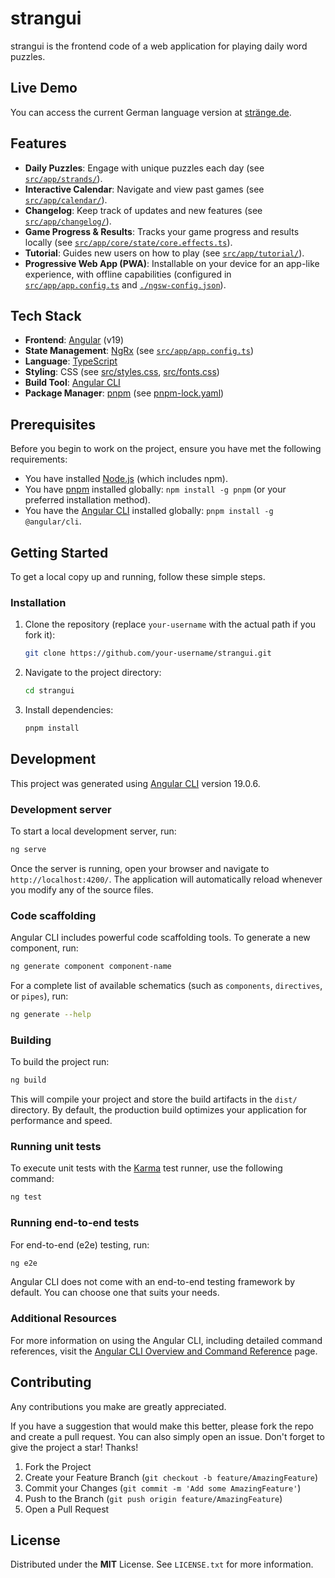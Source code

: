 # strangui

strangui is the frontend code of a web application for playing daily word puzzles.

## Live Demo

You can access the current German language version at [stränge.de](https://stränge.de).

## Features

* **Daily Puzzles**: Engage with unique puzzles each day (see [`src/app/strands/`](src/app/strands/)).
* **Interactive Calendar**: Navigate and view past games (see [`src/app/calendar/`](src/app/calendar/)).
* **Changelog**: Keep track of updates and new features (see [`src/app/changelog/`](src/app/changelog/)).
* **Game Progress & Results**: Tracks your game progress and results locally (see [`src/app/core/state/core.effects.ts`](src/app/core/state/core.effects.ts)).
* **Tutorial**: Guides new users on how to play (see [`src/app/tutorial/`](src/app/tutorial/)).
* **Progressive Web App (PWA)**: Installable on your device for an app-like experience, with offline capabilities (configured in [`src/app/app.config.ts`](src/app/app.config.ts) and [`./ngsw-config.json`](./ngsw-config.json)).

## Tech Stack

* **Frontend**: [Angular](https://angular.io/) (v19)
* **State Management**: [NgRx](https://ngrx.io/) (see [`src/app/app.config.ts`](src/app/app.config.ts))
* **Language**: [TypeScript](https://www.typescriptlang.org/)
* **Styling**: CSS (see [src/styles.css](src/styles.css), [src/fonts.css](src/fonts.css))
* **Build Tool**: [Angular CLI](https://angular.dev/tools/cli)
* **Package Manager**: [pnpm](https://pnpm.io/) (see [pnpm-lock.yaml](pnpm-lock.yaml))

## Prerequisites

Before you begin to work on the project, ensure you have met the following requirements:

* You have installed [Node.js](https://nodejs.org/) (which includes npm).
* You have [pnpm](https://pnpm.io/installation) installed globally: `npm install -g pnpm` (or your preferred installation method).
* You have the [Angular CLI](https://angular.dev/tools/cli) installed globally: `pnpm install -g @angular/cli`.

## Getting Started

To get a local copy up and running, follow these simple steps.

### Installation

1. Clone the repository (replace `your-username` with the actual path if you fork it):

    ```bash
    git clone https://github.com/your-username/strangui.git
    ```

2. Navigate to the project directory:

    ```bash
    cd strangui
    ```

3. Install dependencies:

    ```bash
    pnpm install
    ```

## Development

This project was generated using [Angular CLI](https://github.com/angular/angular-cli) version 19.0.6.

### Development server

To start a local development server, run:

```bash
ng serve
```

Once the server is running, open your browser and navigate to `http://localhost:4200/`. The application will automatically reload whenever you modify any of the source files.

### Code scaffolding

Angular CLI includes powerful code scaffolding tools. To generate a new component, run:

```bash
ng generate component component-name
```

For a complete list of available schematics (such as `components`, `directives`, or `pipes`), run:

```bash
ng generate --help
```

### Building

To build the project run:

```bash
ng build
```

This will compile your project and store the build artifacts in the `dist/` directory. By default, the production build optimizes your application for performance and speed.

### Running unit tests

To execute unit tests with the [Karma](https://karma-runner.github.io) test runner, use the following command:

```bash
ng test
```

### Running end-to-end tests

For end-to-end (e2e) testing, run:

```bash
ng e2e
```

Angular CLI does not come with an end-to-end testing framework by default. You can choose one that suits your needs.

### Additional Resources

For more information on using the Angular CLI, including detailed command references, visit the [Angular CLI Overview and Command Reference](https://angular.dev/tools/cli) page.

## Contributing

Any contributions you make are greatly appreciated.

If you have a suggestion that would make this better, please fork the repo and create a pull request. You can also simply open an issue.
Don't forget to give the project a star! Thanks!

1. Fork the Project
2. Create your Feature Branch (`git checkout -b feature/AmazingFeature`)
3. Commit your Changes (`git commit -m 'Add some AmazingFeature'`)
4. Push to the Branch (`git push origin feature/AmazingFeature`)
5. Open a Pull Request

## License

Distributed under the **MIT** License. See `LICENSE.txt` for more information.
